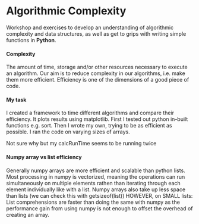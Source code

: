 # Algorithmic Complexity

Workshop and exercises to develop an understanding of algorithmic complexity and data structures, as well as get to grips with writing simple functions in **Python**.

#### Complexity

The amount of time, storage and/or other resources necessary to execute an algorithm. Our aim is to reduce complexity in our algorithms, i.e. make them more efficient. Efficiency is one of the dimensions of a good piece of code.

#### My task

I created a framework to time different algorithms and compare their efficiency. It plots results using matplotlib. First I tested out python in-built functions e.g. sort. Then I wrote my own, trying to be as efficient as possible. I ran the code on varying sizes of arrays.

Not sure why but my calcRunTime seems to be running twice

#### Numpy array vs list efficiency

Generally numpy arrays are more efficient and scalable than python lists. Most processing in numpy is vectorized, meaning the operations can run simultaneously on multiple elements rathen than iterating through each element individually like with a list. Numpy arrays also take up less space than lists (we can check this with getsizeof(list))
HOWEVER, on SMALL lists: List comprehensions are faster than doing the same with numpy as the performance gain from using numpy is not enough to offset the overhead of creating an array.
